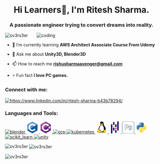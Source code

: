 <h1 align="center">Hi Learners👋, I'm Ritesh Sharma.</h1>
<h3 align="center">A passionate engineer trying to convert dreams into reality.</h3>

<img align="right" alt="coding" width="400" src="[https://media1.giphy.com/media/Y4tKl8cAGQkPwH1bzo/source.gif](https://media1.giphy.com/media/LR5QP20nHuCOSmZMol/source.gif)">

<p align="left"> <img src="https://komarev.com/ghpvc/?username=ov3rs3er&label=Profile%20views&color=0e75b6&style=flat" alt="ov3rs3er" /> </p>

- 🌱 I’m currently learning **AWS Architect Associate Course From Udemy**

- 💬 Ask me about **Unity3D, Blender3D**

- 📫 How to reach me **rishusharmaavenger@gmail.com**

- ⚡ Fun fact **I love PC games.**

<h3 align="left">Connect with me:</h3>
<p align="left">
<a href="https://linkedin.com/in/https://www.linkedin.com/in/ritesh-sharma-b43b78294/" target="blank"><img align="center" src="https://raw.githubusercontent.com/rahuldkjain/github-profile-readme-generator/master/src/images/icons/Social/linked-in-alt.svg" alt="https://www.linkedin.com/in/ritesh-sharma-b43b78294/" height="30" width="40" /></a>
</p>

<h3 align="left">Languages and Tools:</h3>
<p align="left"> <a href="https://www.blender.org/" target="_blank" rel="noreferrer"> <img src="https://download.blender.org/branding/community/blender_community_badge_white.svg" alt="blender" width="40" height="40"/> </a> <a href="https://www.cprogramming.com/" target="_blank" rel="noreferrer"> <img src="https://raw.githubusercontent.com/devicons/devicon/master/icons/c/c-original.svg" alt="c" width="40" height="40"/> </a> <a href="https://www.w3schools.com/cs/" target="_blank" rel="noreferrer"> <img src="https://raw.githubusercontent.com/devicons/devicon/master/icons/csharp/csharp-original.svg" alt="csharp" width="40" height="40"/> </a> <a href="https://cloud.google.com" target="_blank" rel="noreferrer"> <img src="https://www.vectorlogo.zone/logos/google_cloud/google_cloud-icon.svg" alt="gcp" width="40" height="40"/> </a> <a href="https://kubernetes.io" target="_blank" rel="noreferrer"> <img src="https://www.vectorlogo.zone/logos/kubernetes/kubernetes-icon.svg" alt="kubernetes" width="40" height="40"/> </a> <a href="https://www.linux.org/" target="_blank" rel="noreferrer"> <img src="https://raw.githubusercontent.com/devicons/devicon/master/icons/linux/linux-original.svg" alt="linux" width="40" height="40"/> </a> <a href="https://pandas.pydata.org/" target="_blank" rel="noreferrer"> <img src="https://raw.githubusercontent.com/devicons/devicon/2ae2a900d2f041da66e950e4d48052658d850630/icons/pandas/pandas-original.svg" alt="pandas" width="40" height="40"/> </a> <a href="https://www.photoshop.com/en" target="_blank" rel="noreferrer"> <img src="https://raw.githubusercontent.com/devicons/devicon/master/icons/photoshop/photoshop-line.svg" alt="photoshop" width="40" height="40"/> </a> <a href="https://www.python.org" target="_blank" rel="noreferrer"> <img src="https://raw.githubusercontent.com/devicons/devicon/master/icons/python/python-original.svg" alt="python" width="40" height="40"/> </a> <a href="https://scikit-learn.org/" target="_blank" rel="noreferrer"> <img src="https://upload.wikimedia.org/wikipedia/commons/0/05/Scikit_learn_logo_small.svg" alt="scikit_learn" width="40" height="40"/> </a> <a href="https://unity.com/" target="_blank" rel="noreferrer"> <img src="https://www.vectorlogo.zone/logos/unity3d/unity3d-icon.svg" alt="unity" width="40" height="40"/> </a> </p>

<p><img align="left" src="https://github-readme-stats.vercel.app/api/top-langs?username=ov3rs3er&show_icons=true&locale=en&layout=compact" alt="ov3rs3er" /></p>

<p>&nbsp;<img align="center" src="https://github-readme-stats.vercel.app/api?username=ov3rs3er&show_icons=true&locale=en" alt="ov3rs3er" /></p>

<p><img align="center" src="https://github-readme-streak-stats.herokuapp.com/?user=ov3rs3er&" alt="ov3rs3er" /></p>
